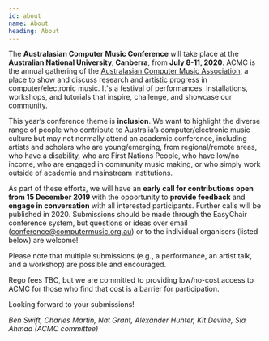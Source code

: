 ```yaml
---
id: about
name: About
heading: About
---
```


The **Australasian Computer Music Conference** will take place at the
**Australian National University, Canberra**, from **July 8-11, 2020**. ACMC is
the annual gathering of the [Australasian Computer Music
Association](https://computermusic.org.au), a place to show and
discuss research and artistic progress in computer/electronic music. It's a
festival of performances, installations, workshops, and tutorials that inspire,
challenge, and showcase our community.

This year’s conference theme is **inclusion**. We want to highlight the diverse
range of people who contribute to Australia’s computer/electronic music culture
but may not normally attend an academic conference, including artists and
scholars who are young/emerging, from regional/remote areas, who have a
disability, who are First Nations People, who have low/no income, who are
engaged in community music making, or who simply work outside of academia and
mainstream institutions.

As part of these efforts, we will have an **early call for contributions open
from 15 December 2019** with the opportunity to **provide feedback** and
**engage in conversation** with all interested participants. Further calls will
be published in 2020. Submissions should be made through the EasyChair
conference system, but questions or ideas over email
([conference@computermusic.org.au](conference@computermusic.org.au)) or to the individual
organisers (listed below) are welcome!

Please note that multiple submissions (e.g., a performance, an artist talk, and a workshop) are possible and encouraged.

Rego fees TBC, but we are committed to providing low/no-cost access to ACMC for
those who find that cost is a barrier for participation.

Looking forward to your submissions!

_Ben Swift, Charles Martin, Nat Grant, Alexander Hunter, Kit Devine, Sia Ahmad (ACMC committee)_
